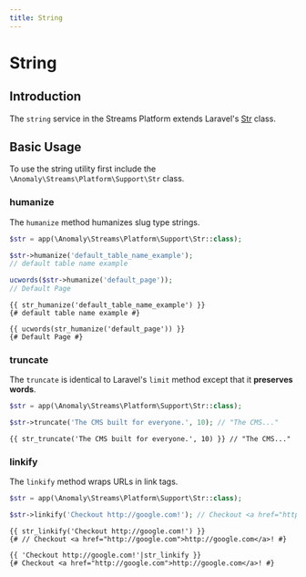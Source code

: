 ```yaml
---
title: String
---
```


# String

<div class="documentation__toc"></div>

## Introduction

The `string` service in the Streams Platform extends Laravel's [Str](https://laravel.com/docs/helpers#strings) class.


## Basic Usage

To use the string utility first include the `\Anomaly\Streams\Platform\Support\Str` class.

### humanize

The `humanize` method humanizes slug type strings.

```php
$str = app(\Anomaly\Streams\Platform\Support\Str::class);

$str->humanize('default_table_name_example');
// default table name example

ucwords($str->humanize('default_page'));
// Default Page
```

```twig
{{ str_humanize('default_table_name_example') }}
{# default table name example #}

{{ ucwords(str_humanize('default_page')) }}
{# Default Page #}
```

### truncate

The `truncate` is identical to Laravel's `limit` method except that it **preserves words**.

```php
$str = app(\Anomaly\Streams\Platform\Support\Str::class);

$str->truncate('The CMS built for everyone.', 10); // "The CMS..."
```

```twig
{{ str_truncate('The CMS built for everyone.', 10) }} // "The CMS..."
```

### linkify

The `linkify` method wraps URLs in link tags.

```php
$str = app(\Anomaly\Streams\Platform\Support\Str::class);

$str->linkify('Checkout http://google.com!'); // Checkout <a href="http://google.com">http://google.com</a>!
```

```twig
{{ str_linkify('Checkout http://google.com!') }}
{# // Checkout <a href="http://google.com">http://google.com</a>! #}

{{ 'Checkout http://google.com!'|str_linkify }}
{# Checkout <a href="http://google.com">http://google.com</a>! #}
```
